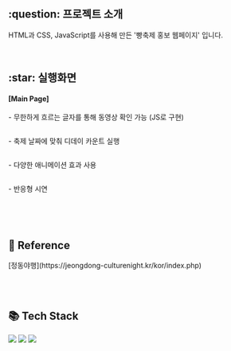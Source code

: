 <h2>:question: 프로젝트 소개</h2>
<p>HTML과 CSS, JavaScript를 사용해 만든 '빵축제 홍보 웹페이지' 입니다.</p>
<br />


<h2>:star: 실행화면</h2>
<h4>[Main Page]</h4>
<p>- 무한하게 흐르는 글자를 통해 동영상 확인 가능 (JS로 구현)</p>
<img src="">
<p>- 축제 날짜에 맞춰 디데이 카운트 실행</p>
<img src="">
<br />

<p>- 다양한 애니메이션 효과 사용</p>
<img src="">
<br />

<p>- 반응형 시연</p>
<img src="">

<br /><br />
<h2>💬 Reference</h2>
[정동야행](https://jeongdong-culturenight.kr/kor/index.php)

<br /><br />
<h2>📚 Tech Stack</h2>
<div>
  <img src="https://img.shields.io/badge/HTML-E34F26?style=flat&logo=HTML5&logoColor=white" />
  <img src="https://img.shields.io/badge/CSS-1572B6?style=flat&logo=CSS3&logoColor=white" />
  <img src="https://img.shields.io/badge/JavaScript-F7DF1E?style=flat&logo=JavaScript&logoColor=white" />
</div>
